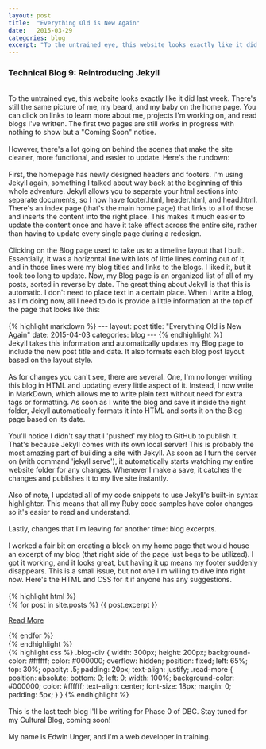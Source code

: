 ```yaml
---
layout: post
title:  "Everything Old is New Again"
date:   2015-03-29
categories: blog
excerpt: "To the untrained eye, this website looks exactly like it did last week. There's still the same picture of me, my beard, and my baby on the home page. You can click on links to learn more about me, projects I'm working on, and read blogs I've written. The first two pages are still works in progress with nothing to show but a 'Coming Soon' notice."
---
```


<h3>Technical Blog 9: Reintroducing Jekyll</h3>
<br>
To the untrained eye, this website looks exactly like it did last week. There's still the same picture of me, my beard, and my baby on the home page. You can click on links to learn more about me, projects I'm working on, and read blogs I've written. The first two pages are still works in progress with nothing to show but a "Coming Soon" notice.
<br>
<br>
However, there's a lot going on behind the scenes that make the site cleaner, more functional, and easier to update. Here's the rundown:
<br>
<br>
First, the homepage has newly designed headers and footers. I'm using Jekyll again, something I talked about way back at the beginning of this whole adventure. Jekyll allows you to separate your html sections into separate documents, so I now have footer.html, header.html, and head.html. There's an index page (that's the main home page) that links to all of those and inserts the content into the right place. This makes it much easier to update the content once and have it take effect across the entire site, rather than having to update every single page during a redesign.
<br>
<br>
Clicking on the Blog page used to take us to a timeline layout that I built. Essentially, it was a horizontal line with lots of little lines coming out of it, and in those lines were my blog titles and links to the blogs. I liked it, but it took too long to update. Now, my Blog page is an organized list of all of my posts, sorted in reverse by date. The great thing about Jekyll is that this is automatic. I don't need to place text in a certain place. When I write a blog, as I'm doing now, all I need to do is provide a little information at the top of the page that looks like this:
<br>
<br>
{% highlight markdown %}
---
layout: post
title:  "Everything Old is New Again"
date:   2015-04-03
categories: blog
---
{% endhighlight %}
<br>
Jekyll takes this information and automatically updates my Blog page to include the new post title and date. It also formats each blog post layout based on the layout style.
<br>
<br>
As for changes you can't see, there are several. One, I'm no longer writing this blog in HTML and updating every little aspect of it. Instead, I now write in MarkDown, which allows me to write plain text without need for extra tags or formatting. As soon as I write the blog and save it inside the right folder, Jekyll automatically formats it into HTML and sorts it on the Blog page based on its date.
<br>
<br>
You'll notice I didn't say that I 'pushed' my blog to GitHub to publish it. That's because Jekyll comes with its own local server! This is probably the most amazing part of building a site with Jekyll. As soon as I turn the server on (with command 'jekyll serve'), it automatically starts watching my entire website folder for any changes. Whenever I make a save, it catches the changes and publishes it to my live site instantly.
<br>
<br>
Also of note, I updated all of my code snippets to use Jekyll's built-in syntax highlighter. This means that all my Ruby code samples have color changes so it's easier to read and understand.
<br>
<br>
Lastly, changes that I'm leaving for another time: blog excerpts.
<br>
<br>
I worked a fair bit on creating a block on my home page that would house an excerpt of my blog (that right side of the page just begs to be utilized). I got it working, and it looks great, but having it up means my footer suddenly disappears. This is a small issue, but not one I'm willing to dive into right now. Here's the HTML and CSS for it if anyone has any suggestions.
<br>
<br>
{% highlight html %}
<div class = "blog-div">
  {% for post in site.posts %}
    {{ post.excerpt }}
    <p class="read-more"><a href="http://edwinunger.com/blog" class="button">Read More</a></p>
  {% endfor %}
</div>
{% endhighlight %}
<br>
{% highlight css %}
.blog-div {
  width: 300px;
  height: 200px;
  background-color: #ffffff;
  color: #000000;
  overflow: hidden;
  position: fixed;
  left: 65%;
  top: 30%;
  opacity: .5;
  padding: 20px;
  text-align: justify;
  .read-more {
    position: absolute;
    bottom: 0;
    left: 0;
    width: 100%;
    background-color: #000000;
    color: #ffffff;
    text-align: center;
    font-size: 18px;
    margin: 0;
    padding: 5px;
  }
}
{% endhighlight %}
<br>
<br>
This is the last tech blog I'll be writing for Phase 0 of DBC. Stay tuned for my Cultural Blog, coming soon!
<br>
<br>
My name is Edwin Unger, and I'm a web developer in training.